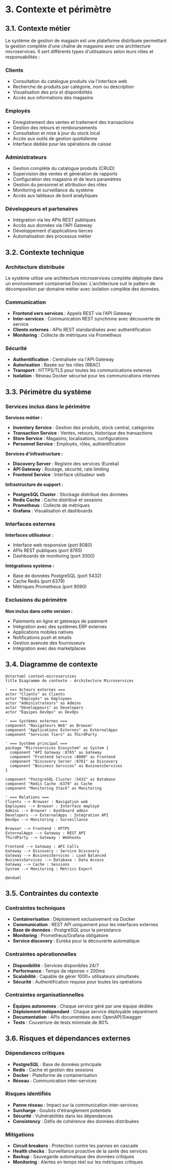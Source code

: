 # 3. Contexte et périmètre

## 3.1. Contexte métier

Le système de gestion de magasin est une plateforme distribuée permettant la gestion complète d'une chaîne de magasins avec une architecture microservices. Il sert différents types d'utilisateurs selon leurs rôles et responsabilités :

### Clients
- Consultation du catalogue produits via l'interface web
- Recherche de produits par catégorie, nom ou description
- Visualisation des prix et disponibilités
- Accès aux informations des magasins

### Employés
- Enregistrement des ventes et traitement des transactions
- Gestion des retours et remboursements
- Consultation et mise à jour du stock local
- Accès aux outils de gestion quotidienne
- Interface dédiée pour les opérations de caisse

### Administrateurs
- Gestion complète du catalogue produits (CRUD)
- Supervision des ventes et génération de rapports
- Configuration des magasins et de leurs paramètres
- Gestion du personnel et attribution des rôles
- Monitoring et surveillance du système
- Accès aux tableaux de bord analytiques

### Développeurs et partenaires
- Intégration via les APIs REST publiques
- Accès aux données via l'API Gateway
- Développement d'applications tierces
- Automatisation des processus métier

## 3.2. Contexte technique

### Architecture distribuée

Le système utilise une architecture microservices complète déployée dans un environnement containerisé Docker. L'architecture suit le pattern de décomposition par domaine métier avec isolation complète des données.

### Communication

- **Frontend vers services** : Appels REST via l'API Gateway
- **Inter-services** : Communication REST synchrone avec découverte de service
- **Clients externes** : APIs REST standardisées avec authentification
- **Monitoring** : Collecte de métriques via Prometheus

### Sécurité

- **Authentification** : Centralisée via l'API Gateway
- **Autorisation** : Basée sur les rôles (RBAC)
- **Transport** : HTTPS/TLS pour toutes les communications externes
- **Isolation** : Réseau Docker sécurisé pour les communications internes

## 3.3. Périmètre du système

### Services inclus dans le périmètre

**Services métier :**
- **Inventory Service** : Gestion des produits, stock central, catégories
- **Transaction Service** : Ventes, retours, historique des transactions
- **Store Service** : Magasins, localisations, configurations
- **Personnel Service** : Employés, rôles, authentification

**Services d'infrastructure :**
- **Discovery Server** : Registre des services (Eureka)
- **API Gateway** : Routage, sécurité, rate limiting
- **Frontend Service** : Interface utilisateur web

**Infrastructure de support :**
- **PostgreSQL Cluster** : Stockage distribué des données
- **Redis Cache** : Cache distribué et sessions
- **Prometheus** : Collecte de métriques
- **Grafana** : Visualisation et dashboards

### Interfaces externes

**Interfaces utilisateur :**
- Interface web responsive (port 8080)
- APIs REST publiques (port 8765)
- Dashboards de monitoring (port 3000)

**Intégrations système :**
- Base de données PostgreSQL (port 5432)
- Cache Redis (port 6379)
- Métriques Prometheus (port 9090)

### Exclusions du périmètre

**Non inclus dans cette version :**
- Paiements en ligne et gateways de paiement
- Intégration avec des systèmes ERP externes
- Applications mobiles natives
- Notifications push et emails
- Gestion avancée des fournisseurs
- Intégration avec des marketplaces

## 3.4. Diagramme de contexte

```plantuml
@startuml context-microservices
title Diagramme de contexte - Architecture Microservices

' === Acteurs externes ===
actor "Clients" as Clients
actor "Employés" as Employees
actor "Administrateurs" as Admins
actor "Développeurs" as Developers
actor "Équipes DevOps" as DevOps

' === Systèmes externes ===
component "Navigateurs Web" as Browser
component "Applications Externes" as ExternalApps
component "Services Tiers" as ThirdParty

' === Système principal ===
package "Microservices Ecosystem" as System {
  component "API Gateway :8765" as Gateway
  component "Frontend Service :8080" as Frontend
  component "Discovery Server :8761" as Discovery
  component "Business Services" as BusinessServices
}

component "PostgreSQL Cluster :5432" as Database
component "Redis Cache :6379" as Cache
component "Monitoring Stack" as Monitoring

' === Relations ===
Clients --> Browser : Navigation web
Employees --> Browser : Interface employé
Admins --> Browser : Dashboard admin
Developers --> ExternalApps : Intégration API
DevOps --> Monitoring : Surveillance

Browser --> Frontend : HTTPS
ExternalApps --> Gateway : REST API
ThirdParty --> Gateway : Webhooks

Frontend --> Gateway : API Calls
Gateway --> Discovery : Service Discovery
Gateway --> BusinessServices : Load Balanced
BusinessServices --> Database : Data Access
Gateway --> Cache : Sessions
System --> Monitoring : Metrics Export

@enduml
```

## 3.5. Contraintes du contexte

### Contraintes techniques
- **Containerisation** : Déploiement exclusivement via Docker
- **Communication** : REST API uniquement pour les interfaces externes
- **Base de données** : PostgreSQL pour la persistance
- **Monitoring** : Prometheus/Grafana obligatoire
- **Service discovery** : Eureka pour la découverte automatique

### Contraintes opérationnelles
- **Disponibilité** : Services disponibles 24/7
- **Performance** : Temps de réponse < 200ms
- **Scalabilité** : Capable de gérer 1000+ utilisateurs simultanés
- **Sécurité** : Authentification requise pour toutes les opérations

### Contraintes organisationnelles
- **Équipes autonomes** : Chaque service géré par une équipe dédiée
- **Déploiement indépendant** : Chaque service déployable séparément
- **Documentation** : APIs documentées avec OpenAPI/Swagger
- **Tests** : Couverture de tests minimale de 80%

## 3.6. Risques et dépendances externes

### Dépendances critiques
- **PostgreSQL** : Base de données principale
- **Redis** : Cache et gestion des sessions
- **Docker** : Plateforme de containerisation
- **Réseau** : Communication inter-services

### Risques identifiés
- **Panne réseau** : Impact sur la communication inter-services
- **Surcharge** : Goulots d'étranglement potentiels
- **Sécurité** : Vulnérabilités dans les dépendances
- **Consistency** : Défis de cohérence des données distribuées

### Mitigations
- **Circuit breakers** : Protection contre les pannes en cascade
- **Health checks** : Surveillance proactive de la santé des services
- **Backup** : Sauvegarde automatique des données critiques
- **Monitoring** : Alertes en temps réel sur les métriques critiques
